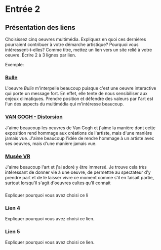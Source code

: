 # Entrée 2
## Présentation des liens
Choisissez cinq oeuvres multimédia. Expliquez en quoi ces dernières pourraient contribuer à votre démarche artistique? Pourquoi vous intéressent-t-elles? Comme titre, mettez un lien vers un site relié à votre oeuvre. Écrire 2 à 3 lignes par lien.

Exemple: 
### [Bulle](https://www.onf.ca/interactif/bulle/) 
L'oeuvre *Bulle* m'interpelle beaucoup puisque c'est une oeuvre interactive qui porte un message fort. En effet, elle tente de nous sensibiliser aux enjeux climatiques. Prendre position et défendre des valeurs par l'art est l'un des aspects du multimédia qui m'intéresse beaucoup. 

### [VAN GOGH - Distorsion](https://oasis.ticketpro.ca/fr/pages/oasis_van_gogh_distorsion?utm_term=&utm_campaign=DIG%20-%20%5BPERFMAX%5D%20-%20ECOM%20-%20FR%20-%20CAN&utm_source=adwords&utm_medium=ppc&hsa_acc=4321666449&hsa_cam=19269937325&hsa_grp=&hsa_ad=&hsa_src=x&hsa_tgt=&hsa_kw=&hsa_mt=&hsa_net=adwords&hsa_ver=3&gclid=Cj0KCQjw9MCnBhCYARIsAB1WQVUsrZpJPaVfB98ap7l1V9l3yTAn5Q2QFxpy5jiV3XiOu1HdjnR6C2UaAtOJEALw_wcB)
J'aime beaucoup les oeuvres de Van Gogh et j'aime la manière dont cette exposition rend hommage aux créations de l'artiste, mais d'une manière jamais vue. J'aime beaucoup l'idée de rendre hommage à un artiste avec ses oeuvres, mais d'une manière jamais vue.

### [Musée VR](https://www.ledevoir.com/culture/arts-visuels/552264/cinema-sur-toile?) 
J'aime beaucoup l'art et j'ai adoré y être immersé. Je trouve cela très intéressant de donner vie à une oeuvre, de permettre au spectateur d'y prendre part et de le laisser vivre ce moment comme s'il en faisait partie, surtout lorsqu'il s'agit d'oeuvres cultes qu'il connait

### []()
Expliquer pourquoi vous avez choisi ce li

### Lien 4 
Expliquer pourquoi vous avez choisi ce lien. 

### Lien 5 
Expliquer pourquoi vous avez choisi ce lien. 

